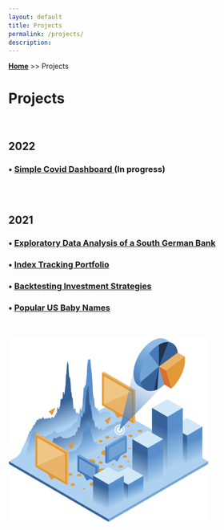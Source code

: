 ```yaml
---
layout: default
title: Projects
permalink: /projects/
description:
---
```

**[Home](../)** >> Projects
# Projects

<br>

<H2><b>2022</b></H2>

<H3>• <a href="https://share.streamlit.io/xyjiang970/covid_dashboard/main" target="_blank">
<u>Simple Covid Dashboard</u>
</a> (In progress)</H3>

<br>
<br>

<H2><b>2021</b></H2>

<H3>• <a href="https://nbviewer.org/github/xyjiang970/_notebooks/blob/main/Exploratory%20Data%20Analysis%20of%20a%20South%20German%20Bank.ipynb" target="_blank">
<u>Exploratory Data Analysis of a South German Bank</u>
</a></H3>


<H3>• <a href="https://nbviewer.org/github/xyjiang970/_notebooks/blob/main/Index%20Tracking%20Portfolio.ipynb" target="_blank">
<u>Index Tracking Portfolio</u>
</a></H3>


<H3>• <a href="https://nbviewer.org/github/xyjiang970/_notebooks/blob/main/Backtesting%20Investment%20Strategies.ipynb" target="_blank">
<u>Backtesting Investment Strategies</u>
</a></H3>


<H3>• <a href="https://nbviewer.org/github/xyjiang970/_notebooks/blob/main/Popular%20US%20Baby%20Names.ipynb" target="_blank">
<u>Popular US Baby Names</u>
</a></H3>

<br>
<br>

<img src="/projects/projects_page_image.png" alt="projects_page_image" width="400">
